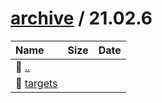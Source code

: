 ---
---

# [archive](/archive/) / 21.02.6


| Name | Size | Date |
|:---|---:|---|
| 📁 [..](../) | | |
| 📁 [targets](targets) | | |


